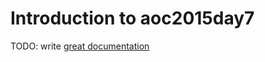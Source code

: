 # Introduction to aoc2015day7

TODO: write [great documentation](http://jacobian.org/writing/what-to-write/)
